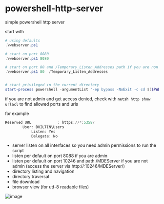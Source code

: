 # powershell-http-server
 simple powershell http server


 start with

```powershell
# using defaults 
.\webserver.ps1

# start on port 8080
.\webserver.ps1 8080

# start on port 80 and /Temporary_Listen_Addresses path if you are non priviliged
.\webserver.ps1 80  /Temporary_Listen_Addresses


# start privileged in the current directory
start-process powershell -argumentList "-ep bypass -NoExit -c cd $($PWD); .\webserver.ps1" -verb runas
```

if you are not admin and get access denied, check with `netsh http show urlacl` to find allowed ports and urls

for example
```powershell
Reserved URL            : https://*:5358/
        User: BUILTIN\Users
            Listen: Yes
            Delegate: No

```


- server listen on all interfaces so you need admin permissions to run the script
- listen per default on port 8088 if you are admin
- listen per default on port 10246 and path /MDEServer if you are not admin (access the server via http://<ip>:10246/MDEServer/)
- directory listing and navigation
- directory traversal
- file download
- browser view (for utf-8 readable files)

![image](https://user-images.githubusercontent.com/31564517/205432495-c8999711-e9b4-48c9-b3a8-d36e586cdb9e.png)



